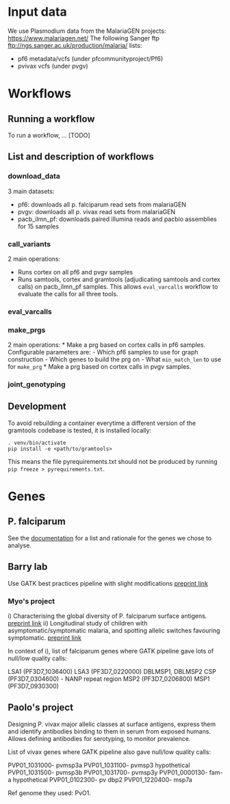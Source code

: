 # Input data

We use Plasmodium data from the MalariaGEN projects: https://www.malariagen.net/ 
The following Sanger ftp ftp://ngs.sanger.ac.uk/production/malaria/ lists:
  - pf6 metadata/vcfs (under pfcommunityproject/Pf6)
  - pvivax vcfs (under pvgv)

# Workflows

## Running a workflow

To run a workflow, ... [TODO]

## List and description of workflows

### download_data
3 main datasets:

  * pf6: downloads all p. falciparum read sets from malariaGEN
  * pvgv: downloads all p. vivax read sets from malariaGEN
  * pacb_ilmn_pf: downloads paired illumina reads and pacbio assemblies for 15 samples

### call_variants

2 main operations:

   * Runs cortex on all pf6 and pvgv samples
   * Runs samtools, cortex and gramtools (adjudicating samtools and cortex calls) on pacb_ilmn_pf samples. This allows `eval_varcalls` workflow to evaluate the calls for all three tools.

### eval_varcalls

### make_prgs

2 main operations:
    * Make a prg based on cortex calls in pf6 samples. Configurable parameters are:
       - Which pf6 samples to use for graph construction
       - Which genes to build the prg on
       - What `min_match_len` to use for `make_prg`
    * Make a prg based on cortex calls in pvgv samples.

### joint_genotyping



## Development

To avoid rebuilding a container everytime a different version of the gramtools codebase is tested, it is installed locally:

```
. venv/bin/activate
pip install -e <path/to/gramtools>
```

This means the file pyrequirements.txt should not be produced by running `pip freeze > pyrequirements.txt`.


# Genes

## P. falciparum

See the [documentation](docs/pf_genes.pdf) for a list and rationale for the genes we chose to analyse.

## Barry lab

Use GATK best practices pipeline with slight modifications [preprint link][myo_1]

### Myo's project

i) Characterising the global diversity of P. falciparum surface antigens. [preprint link][myo_1]
ii) Longitudinal study of children with asymptomatic/symptomatic malaria,
and spotting allelic switches favouring symptomatic. [preprint link](https://www.medrxiv.org/content/10.1101/2020.09.16.20196253v1)

In context of i), list of falciparum genes where GATK pipeline gave lots of null/low quality calls:

LSA1 (PF3D7_1036400)
LSA3 (PF3D7_0220000)
DBLMSP1, DBLMSP2
CSP (PF3D7_0304600) - NANP repeat region
MSP2 (PF3D7_0206800) 
MSP1 (PF3D7_0930300)


## Paolo's project

Designing P. vivax major allelic classes at surface antigens, express them and identify antibodies binding to them in serum from exposed humans. Allows defining antibodies for serotyping, to monitor prevalence.

List of vivax genes where GATK pipeline also gave null/low quality calls:

PVP01_1031000- pvmsp3a
PVP01_1031100- pvmsp3 hypothetical
PVP01_1031500- pvmsp3b 
PVP01_1031700- pvmsp3y
PVP01_0000130- fam-a hypothetical
PVP01_0102300- pv dbp2
PVP01_1220400- msp7a

Ref genome they used: PvO1.


[myo_1]: https://app.box.com/s/105k1utbcqskclnghhobu1c2cgpgcdmk
